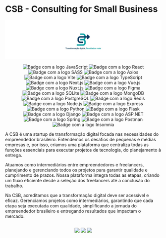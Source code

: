 # CSB - Consulting for Small Business

![Consulting for Small Business](assets/csb_capa.jpg)

<div align="center">
    <img alt="Badge com a logo JavaScript" src="https://img.shields.io/badge/JavaScript-222222?style=for-the-badge&logo=javascript&logoColor=F7DF1E"/>
    <img alt="Badge com a logo React" src="https://img.shields.io/badge/React-20232A?style=for-the-badge&logo=react&logoColor=61DAFB"/>
    <img alt="Badge com a logo SASS" src="https://img.shields.io/badge/Sass-CC6699?style=for-the-badge&logo=sass&logoColor=white"/>
    <img alt="Badge com a logo Axios" src="https://img.shields.io/badge/Axios-5A29E4?style=for-the-badge&logo=axios&logoColor=white"/>
    <img alt="Badge com a logo Vite" src="https://img.shields.io/badge/Vite-42B883?style=for-the-badge&logo=vite&logoColor=white"/>
    <img alt="Badge com a logo TypeScript" src="https://img.shields.io/badge/TypeScript-007ACC?style=for-the-badge&logo=typescript&logoColor=white"/>
    <img alt="Badge com a logo Next.js" src="https://img.shields.io/badge/Next.js-000000?style=for-the-badge&logo=next.js&logoColor=white"/>
    <img alt="Badge com a logo Vue.js" src="https://img.shields.io/badge/Vue.js-4FC08D?style=for-the-badge&logo=vue.js&logoColor=white"/>
    <img alt="Badge com a logo Nuxt.js" src="https://img.shields.io/badge/Nuxt.js-00C58E?style=for-the-badge&logo=nuxt.js&logoColor=white"/>
    <img alt="Badge com a logo Figma" src="https://img.shields.io/badge/Figma-F24E1E?style=for-the-badge&logo=figma&logoColor=white"/>
    <img alt="Badge com a logo SQLite" src="https://img.shields.io/badge/SQLite-003B57?style=for-the-badge&logo=sqlite&logoColor=white"/>
    <img alt="Badge com a logo MongoDB" src="https://img.shields.io/badge/MongoDB-47A248?style=for-the-badge&logo=mongodb&logoColor=white"/>
    <img alt="Badge com a logo PostgreSQL" src="https://img.shields.io/badge/PostgreSQL-336791?style=for-the-badge&logo=postgresql&logoColor=white"/>
    <img alt="Badge com a logo Redis" src="https://img.shields.io/badge/Redis-DC382D?style=for-the-badge&logo=redis&logoColor=white"/>
    <img alt="Badge com a logo Node.js" src="https://img.shields.io/badge/Node.js-339933?style=for-the-badge&logo=node.js&logoColor=white"/>
    <img alt="Badge com a logo Express" src="https://img.shields.io/badge/Express-000000?style=for-the-badge&logo=express&logoColor=white"/>
    <img alt="Badge com a logo Python" src="https://img.shields.io/badge/Python-3776AB?style=for-the-badge&logo=python&logoColor=white"/>
    <img alt="Badge com a logo Flask" src="https://img.shields.io/badge/Flask-000000?style=for-the-badge&logo=flask&logoColor=white"/>
    <img alt="Badge com a logo Django" src="https://img.shields.io/badge/Django-092E20?style=for-the-badge&logo=django&logoColor=white"/>
    <img alt="Badge com a logo ASP.NET" src="https://img.shields.io/badge/ASP.NET-5C2D91?style=for-the-badge&logo=.net&logoColor=white"/>
    <img alt="Badge com a logo Spring" src="https://img.shields.io/badge/Spring-6DB33F?style=for-the-badge&logo=spring&logoColor=white"/>
    <img alt="Badge com a logo Postman" src="https://img.shields.io/badge/Postman-FF6C37?style=for-the-badge&logo=postman&logoColor=white"/>
    <img alt="Badge com a logo Insomnia" src="https://img.shields.io/badge/Insomnia-5849BE?style=for-the-badge&logo=insomnia&logoColor=white"/>
</div>

A CSB é uma startup de transformação digital focada nas necessidades do empreendedor brasileiro. Entendemos os desafios de pequenas e médias empresas e, por isso, criamos uma plataforma que centraliza todas as funções essenciais para executar projetos de tecnologia, do planejamento à entrega.

Atuamos como intermediários entre empreendedores e freelancers, planejando e gerenciando todos os projetos para garantir qualidade e cumprimento de prazos. Nossa plataforma integra todas as etapas, criando um fluxo eficiente desde a seleção dos freelancers até a conclusão do trabalho.

Na CSB, acreditamos que a transformação digital deve ser acessível e eficaz. Gerenciamos projetos como intermediários, garantindo que cada etapa seja executada com qualidade, simplificando a jornada do empreendedor brasileiro e entregando resultados que impactam o mercado.

##

<div align="center">
  <a href="https://www.instagram.com/csb4business/" target="_blank"><img src="https://img.shields.io/badge/-Instagram-%23E4405F?style=for-the-badge&logo=instagram&logoColor=white" target="_blank"></a>
  <a href = "mailto:suporte@csbtech.com.br"><img src="https://img.shields.io/badge/-Gmail-%23333?style=for-the-badge&logo=gmail&logoColor=white" target="_blank"></a>
  <a href="www.linkedin.com/company/csbtech/" target="_blank"><img src="https://img.shields.io/badge/-LinkedIn-%230077B5?style=for-the-badge&logo=linkedin&logoColor=white" target="_blank"></a> 
</div>
